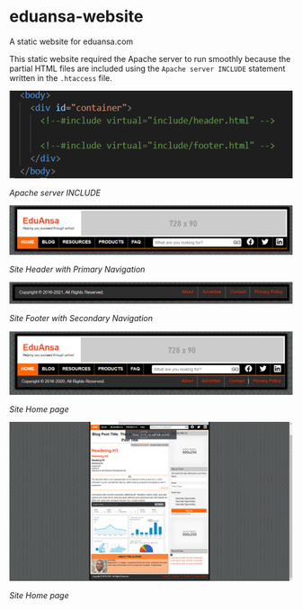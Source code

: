 # eduansa-website

A static website for eduansa.com

This static website required the Apache server to run smoothly because the partial HTML files are included using the `Apache server INCLUDE` statement written in the `.htaccess` file.

![include](docs/include.PNG)

_Apache server INCLUDE_

![site header](docs/header.PNG)

_Site Header with Primary Navigation_

![site footer](docs/Footer.PNG)

_Site Footer with Secondary Navigation_

![site home page](docs/Homepage.PNG)

_Site Home page_

![blog post template](docs/BlogTemplate.PNG)

_Site Home page_
